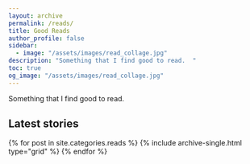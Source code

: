```yaml
---
layout: archive 
permalink: /reads/
title: Good Reads
author_profile: false
sidebar:
  - image: "/assets/images/read_collage.jpg"
description: "Something that I find good to read.  "
toc: true
og_image: "/assets/images/read_collage.jpg"
---
```

Something that I find good to read. 

## Latest stories

<div class="grid__wrapper">
  {% for post in site.categories.reads %}
    {% include archive-single.html type="grid" %}
  {% endfor %}
</div>